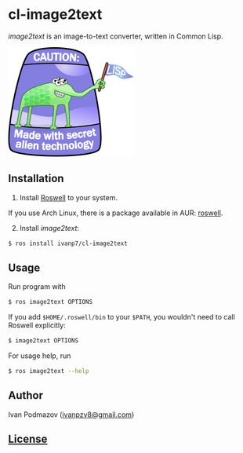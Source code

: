# cl-image2text

*image2text* is an image-to-text converter, written in Common Lisp.

![Alien technology](lisplogo_fancy_256.png)

## Installation

1. Install [Roswell](https://github.com/roswell/roswell) to your system.

If you use Arch Linux, there is a package available in AUR: [roswell](https://aur.archlinux.org/packages/roswell/).

2. Install *image2text*:

```sh
$ ros install ivanp7/cl-image2text
```

## Usage

Run program with

```sh
$ ros image2text OPTIONS
```

If you add `$HOME/.roswell/bin` to your `$PATH`, 
you wouldn't need to call Roswell explicitly:

```sh
$ image2text OPTIONS
```

For usage help, run

```sh
$ ros image2text --help
```

## Author

Ivan Podmazov (ivanpzv8@gmail.com)

## [License](LICENSE)

